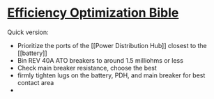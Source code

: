 # [Efficiency Optimization Bible](https://drive.google.com/file/d/10e2XhWHuQAMITqhQhHZRlX1Y5KAZNquZ/view)
Quick version:
- Prioritize the ports of the [[Power Distribution Hub]] closest to the [[battery]]
- Bin REV 40A ATO breakers to around 1.5 milliohms or less
- Check main breaker resistance, choose the best
- firmly tighten lugs on the battery, PDH, and main breaker for best contact area
- 